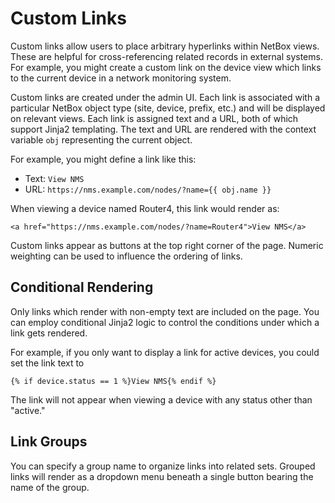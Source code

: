 # Custom Links

Custom links allow users to place arbitrary hyperlinks within NetBox views. These are helpful for cross-referencing related records in external systems. For example, you might create a custom link on the device view which links to the current device in a network monitoring system.

Custom links are created under the admin UI. Each link is associated with a particular NetBox object type (site, device, prefix, etc.) and will be displayed on relevant views. Each link is assigned text and a URL, both of which support Jinja2 templating. The text and URL are rendered with the context variable `obj` representing the current object.

For example, you might define a link like this:

* Text: `View NMS`
* URL: `https://nms.example.com/nodes/?name={{ obj.name }}`

When viewing a device named Router4, this link would render as:

```
<a href="https://nms.example.com/nodes/?name=Router4">View NMS</a>
```

Custom links appear as buttons at the top right corner of the page. Numeric weighting can be used to influence the ordering of links.

## Conditional Rendering

Only links which render with non-empty text are included on the page. You can employ conditional Jinja2 logic to control the conditions under which a link gets rendered.

For example, if you only want to display a link for active devices, you could set the link text to

```
{% if device.status == 1 %}View NMS{% endif %}
```

The link will not appear when viewing a device with any status other than "active."

## Link Groups

You can specify a group name to organize links into related sets. Grouped links will render as a dropdown menu beneath a
single button bearing the name of the group.
